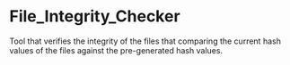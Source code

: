 # File_Integrity_Checker
Tool that verifies the integrity of the files that comparing the current hash values of the files against the pre-generated hash values.
